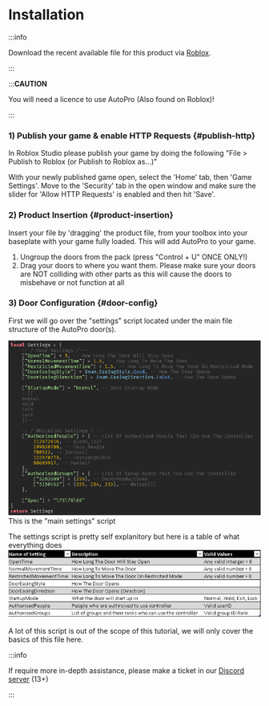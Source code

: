 # Installation

:::info

Download the recent available file for this product via [Roblox](https://www.roblox.com/games/3889813464/Legacy-Licence-Centre).

:::

:::**CAUTION**

You will need a licence to use AutoPro (Also found on Roblox)!

:::

### 1) Publish your game & enable HTTP Requests {#publish-http}
In Roblox Studio please publish your game by doing the following "File > Publish to Roblox (or Publish to Roblox as...)"

With your newly published game open, select the 'Home' tab, then 'Game Settings'. Move to the 'Security' tab in the open window and make sure the slider for 'Allow HTTP Requests' is enabled and then hit 'Save'.

### 2) Product Insertion {#product-insertion}

Insert your file by 'dragging' the product file, from your toolbox into your baseplate with your game fully loaded. This will add AutoPro to your game.

1. Ungroup the doors from the pack (press "Control + U" ONCE ONLY!)
2. Drag your doors to where you want them.
Please make sure your doors are NOT colliding with other parts as this will cause the doors to misbehave or not function at all

### 3) Door Configuration {#door-config}
First we will go over the "settings" script located under the main file structure of the AutoPro door(s).

![settingsfile](img/apmainsettings.png)
This is the "main settings" script

The settings script is pretty self explanitory but here is a table of what everything does
![table](img/aptable.png)

A lot of this script is out of the scope of this tutorial, we will only cover the basics of this file here.

:::info

If require more in-depth assistance, please make a ticket in our [Discord server](https://whitehill.club/discord) (13+)

:::